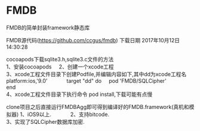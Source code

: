 # FMDB
FMDB的简单封装framework静态库

FMDB源代码(https://github.com/ccgus/fmdb) 下载日期 2017年10月12日14:30:28

cocoapods下载sqlite3.h,sqlite3.c文件的方法
</br>
1、安装cocoapods    
2、创建一个xcode工程                  
3、xcode工程文件目录下创建Podfile,并编辑内容如下,其中dd为xcode工程名
</br>
platform:ios,'9.0'             
target "dd" do     
pod 'FMDB/SQLCipher'    
end                
4、xcode工程文件目录下执行命令 pod install,下载可能有点慢


clone项目之后直接运行FMDBAgg即可得到编译好的FMDB.framework(真机和模拟器) 
1、iOS9以上.             
2、支持bitcode.                                      
3、实现了SQLCipher数据库加密.

